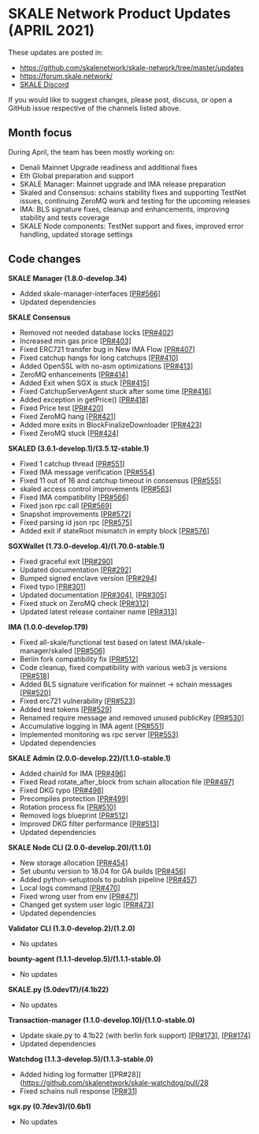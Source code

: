 # SKALE Network Product Updates (APRIL 2021)

These updates are posted in: 

-   <https://github.com/skalenetwork/skale-network/tree/master/updates>
-   <https://forum.skale.network/>
-   [SKALE Discord](https://discord.gg/vvUtWJB)

If you would like to suggest changes, please post, discuss, or open a GitHub issue respective of the channels listed above.

## Month focus

During April, the team has been mostly working on:

-   Denali Mainnet Upgrade readiness and additional fixes
-   Eth Global preparation and support
-   SKALE Manager: Mainnet upgrade and IMA release preparation
-   Skaled and Consensus: schains stability fixes and supporting TestNet issues, continuing ZeroMQ work and testing for the upcoming releases
-   IMA: BLS signature fixes, cleanup and enhancements, improving stability and tests coverage
-   SKALE Node components: TestNet support and fixes, improved error handling, updated storage settings


## Code changes

**SKALE Manager (1.8.0-develop.34)**

-   Added skale-manager-interfaces [\[PR#566\]](https://github.com/skalenetwork/skale-manager/pull/566)
-   Updated dependencies

**SKALE Consensus**

-   Removed not needed database locks [\[PR#402\]](https://github.com/skalenetwork/skale-consensus/pull/402)
-   Increased min gas price [\[PR#403\]](https://github.com/skalenetwork/skale-consensus/pull/403)
-   Fixed ERC721 transfer bug in New IMA Flow [\[PR#407\]](https://github.com/skalenetwork/skale-consensus/pull/407)
-   Fixed сatchup hangs for long catchups [\[PR#410\]](https://github.com/skalenetwork/skale-consensus/pull/410)
-   Added OpenSSL with no-asm optimizations [\[PR#413\]](https://github.com/skalenetwork/skale-consensus/pull/413)
-   ZeroMQ enhancements [\[PR#414\]](https://github.com/skalenetwork/skale-consensus/pull/414)
-   Added Exit when SGX is stuck [\[PR#415\]](https://github.com/skalenetwork/skale-consensus/pull/415)
-   Fixed CatchupServerAgent stuck after some time [\[PR#416\]](https://github.com/skalenetwork/skale-consensus/pull/416)
-   Added exception in getPrice() [\[PR#418\]](https://github.com/skalenetwork/skale-consensus/pull/418)
-   Fixed Price test [\[PR#420\]](https://github.com/skalenetwork/skale-consensus/pull/420)
-   Fixed ZeroMQ hang [\[PR#421\]](https://github.com/skalenetwork/skale-consensus/pull/421)
-   Added more exits in BlockFinalizeDownloader [\[PR#423\]](https://github.com/skalenetwork/skale-consensus/pull/423)
-   Fixed ZeroMQ stuck [\[PR#424\]](https://github.com/skalenetwork/skale-consensus/pull/424)

**SKALED (3.6.1-develop.1)/(3.5.12-stable.1)**

-   Fixed 1 catchup thread [\[PR#551\]](https://github.com/skalenetwork/skaled/pull/551)
-   Fixed IMA message verification [\[PR#554\]](https://github.com/skalenetwork/skaled/pull/554)
-   Fixed 11 out of 16 and catchup timeout in consensus [\[PR#555\]](https://github.com/skalenetwork/skaled/pull/555)
-   skaled access control improvements [\[PR#563\]](https://github.com/skalenetwork/skaled/pull/563)
-   Fixed IMA compatibility [\[PR#566\]](https://github.com/skalenetwork/skaled/pull/566)
-   Fixed json rpc call [\[PR#569\]](https://github.com/skalenetwork/skaled/pull/569)
-   Snapshot improvements   [\[PR#572\]](https://github.com/skalenetwork/skaled/pull/572)
-   Fixed parsing id json rpc [\[PR#575\]](https://github.com/skalenetwork/skaled/pull/575)
-   Added exit if stateRoot mismatch in empty block [\[PR#576\]](https://github.com/skalenetwork/skaled/pull/576)

**SGXWallet (1.73.0-develop.4)/(1.70.0-stable.1)**

-   Fixed graceful exit [\[PR#290\]](https://github.com/skalenetwork/SGXWallet/pull/290)
-   Updated documentation [\[PR#292\]](https://github.com/skalenetwork/SGXWallet/pull/292)
-   Bumped signed enclave version [\[PR#294\]](https://github.com/skalenetwork/SGXWallet/pull/294)
-   Fixed typo [\[PR#301\]](https://github.com/skalenetwork/SGXWallet/pull/301)
-   Updated documentation [\[PR#304\]](https://github.com/skalenetwork/SGXWallet/pull/304), [\[PR#305\]](https://github.com/skalenetwork/SGXWallet/pull/305)
-   Fixed stuck on ZeroMQ check [\[PR#312\]](https://github.com/skalenetwork/SGXWallet/pull/312)
-   Updated latest release container name [\[PR#313\]](https://github.com/skalenetwork/SGXWallet/pull/313)

**IMA (1.0.0-develop.179)**

-   Fixed all-skale/functional test based on latest IMA/skale-manager/skaled [\[PR#506\]](https://github.com/skalenetwork/ima/pull/506)
-   Berlin fork compatibility fix [\[PR#512\]](https://github.com/skalenetwork/ima/pull/512)
-   Code cleanup, fixed compatibility with various web3 js versions [\[PR#518\]](https://github.com/skalenetwork/ima/pull/518)
-   Added BLS signature verification for mainnet -> schain messages [\[PR#520\]](https://github.com/skalenetwork/ima/pull/520)
-   Fixed erc721 vulnerability [\[PR#523\]](https://github.com/skalenetwork/ima/pull/523)
-   Added test tokens [\[PR#529\]](https://github.com/skalenetwork/ima/pull/529)
-   Renamed require message and removed unused publicKey  [\[PR#530\]](https://github.com/skalenetwork/ima/pull/530)
-   Accumulative logging in IMA agent [\[PR#551\]](https://github.com/skalenetwork/ima/pull/551)
-   Implemented monitoring ws rpc server [\[PR#553\]](https://github.com/skalenetwork/ima/pull/553)
-   Updated dependencies

**SKALE Admin (2.0.0-develop.22)/(1.1.0-stable.1)**

-   Added chainId for IMA [\[PR#496\]](https://github.com/skalenetwork/skale-admin/pull/496)
-   Fixed Read rotate_after_block from schain allocation file [\[PR#497\]](https://github.com/skalenetwork/skale-admin/pull/497)
-   Fixed DKG typo [\[PR#498\]](https://github.com/skalenetwork/skale-admin/pull/498)
-   Precompiles protection [\[PR#499\]](https://github.com/skalenetwork/skale-admin/pull/499)
-   Rotation process fix [\[PR#510\]](https://github.com/skalenetwork/skale-admin/pull/510)
-   Removed logs blueprint [\[PR#512\]](https://github.com/skalenetwork/skale-admin/pull/512)
-   Improved DKG filter performance [\[PR#513\]](https://github.com/skalenetwork/skale-admin/pull/513)
-   Updated dependencies

**SKALE Node CLI (2.0.0-develop.20)/(1.1.0)**

-   New storage allocation [\[PR#454\]](https://github.com/skalenetwork/skale-node-cli/pull/454)
-   Set ubuntu version to 18.04 for GA builds [\[PR#456\]](https://github.com/skalenetwork/skale-node-cli/pull/456)
-   Added python-setuptools to publish pipeline [\[PR#457\]](https://github.com/skalenetwork/skale-node-cli/pull/457)
-   Local logs command [\[PR#470\]](https://github.com/skalenetwork/skale-node-cli/pull/470)
-   Fixed wrong user from env [\[PR#471\]](https://github.com/skalenetwork/skale-node-cli/pull/471)
-   Changed get system user logic [\[PR#473\]](https://github.com/skalenetwork/skale-node-cli/pull/473)
-   Updated dependencies

**Validator CLI (1.3.0-develop.2)/(1.2.0)**

-   No updates

**bounty-agent (1.1.1-develop.5)/(1.1.1-stable.0)**

-   No updates

**SKALE.py (5.0dev17)/(4.1b22)**

-   No updates

**Transaction-manager (1.1.0-develop.10)/(1.1.0-stable.0)**

-   Update skale.py to 4.1b22 (with berlin fork support) [\[PR#173\]](https://github.com/skalenetwork/transaction-manager/pull/173), [\[PR#174\]](https://github.com/skalenetwork/transaction-manager/pull/174)
-   Updated dependencies

**Watchdog (1.1.3-develop.5)/(1.1.3-stable.0)**

-   Added hiding log formatter [\[PR#28\]](https://github.com/skalenetwork/skale-watchdog/pull/28
-   Fixed schains null response [\[PR#31\]](https://github.com/skalenetwork/skale-watchdog/pull/31)

**sgx.py (0.7dev3)/(0.6b1)**

-   No updates
